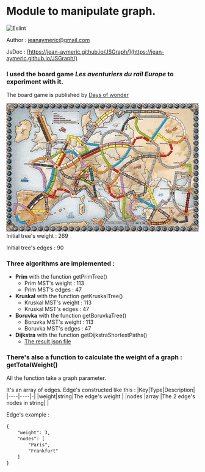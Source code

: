 # Module to manipulate graph.
![Eslint](https://github.com/Jean-Aymeric/JSGraph/workflows/CI/badge.svg)

Author : [jeanaymeric@gmail.com](mailto:jeanaymeric@gmail.com")

JsDoc : [https://jean-aymeric.github.io/JSGraph/](https://jean-aymeric.github.io/JSGraph/)
### I used the board game ___Les aventuriers du rail Europe___ to experiment with it.
The board game is published by [Days of wonder](https://www.daysofwonder.com/)

![Game board of Les aventuriers du rail Europe](lesaventuriersdurail.jpg)
Initial tree's weight : 269

Initial tree's edges : 90

### Three algorithms are implemented :
- **Prim** with the function getPrimTree()
  - Prim MST's weight : 113
  - Prim MST's edges : 47
- **Kruskal** with the function getKruskalTree()
  - Kruskal MST's weight : 113
  - Kruskal MST's edges : 47
- **Boruvka** with the function getBoruvkaTree()
  - Boruvka MST's weight : 113
  - Boruvka MST's edges : 47
- **Dijkstra** with the function getDijkstraShortestPaths()
  - [The result json file](dijkstraSP.json)

### There's also a function to calculate the weight of a graph : getTotalWeight()

All the function take a graph parameter.

It's an array of edges. Edge's constructed like this :
|Key|Type|Description|
|----|----|-|
|weight|string|The edge's weight |
|nodes |array |The 2 edge's nodes in string| |

Edge's example :
```
{
    "weight": 3,
    "nodes": [
        "Paris",
        "Frankfurt"
    ]
}
```
